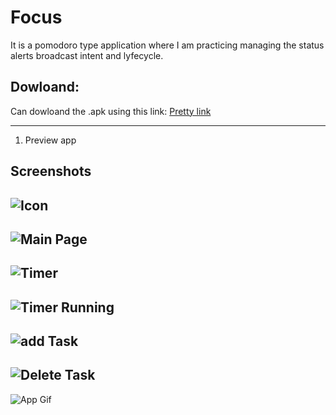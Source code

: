 
# Focus

It is a pomodoro type application where I am practicing managing the status alerts broadcast intent and lyfecycle. 



##  Dowloand:



Can dowloand the .apk using this link: [Pretty link](https://drive.google.com/drive/folders/1CuIStlmlinrLBZ1ZNPpo38lZOUwMXyX0?usp=drive_link)
 
---

1. Preview app


## Screenshots

![Icon](https://i.pinimg.com/originals/b4/62/e5/b462e57b3e7448f2b4f7481e6752d3d2.png)
---
![Main Page](https://i.pinimg.com/736x/42/94/e7/4294e7219661eaa5c29bf85fe34f63af.jpg)
---
![Timer](https://i.pinimg.com/736x/a0/16/97/a0169764aed1c8e400b47f1eba8dcb58.jpg)
---
![Timer Running](https://i.pinimg.com/736x/a0/16/97/a0169764aed1c8e400b47f1eba8dcb58.jpg)
---
![add Task](https://i.pinimg.com/736x/7d/30/10/7d301041a12d3ec1fca4f611b7333b34.jpg)
---
![Delete Task](https://i.pinimg.com/736x/49/02/70/4902700421c4f0f2cc5758dab5e1e906.jpg)
---
![App Gif](https://github.com/SrbastianM/Focus/assets/61092885/ef7d1fc0-41df-4dd3-8fc2-a30396a077ed)
